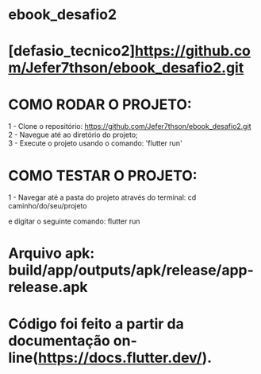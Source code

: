 # ebook_desafio2


# [defasio_tecnico2]https://github.com/Jefer7thson/ebook_desafio2.git


# COMO RODAR O PROJETO:

1 - Clone o repositório: https://github.com/Jefer7thson/ebook_desafio2.git<br /> 
2 - Navegue até ao diretório do projeto;<br />
3 - Execute o projeto usando o comando: 'flutter run'<br />

# COMO TESTAR O PROJETO:

1 - Navegar até a pasta do projeto através do terminal: cd caminho/do/seu/projeto<br /> 

e digitar o seguinte comando: flutter run<br /> 

# Arquivo apk: build/app/outputs/apk/release/app-release.apk



# Código foi feito a partir da documentação on-line(https://docs.flutter.dev/).